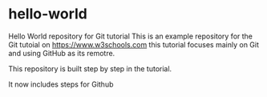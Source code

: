 # hello-world
Hello World repository for Git tutorial
This is an example repository for the Git tutoial on https://www.w3schools.com
this tutorial focuses mainly on Git and using GitHub as its remotre.

This repository is built step by step in the tutorial.

It now includes steps for Github

